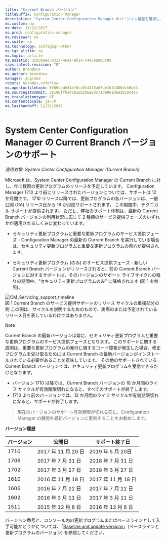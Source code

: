 ```yaml
---
title: "Current Branch バージョン"
titleSuffix: Configuration Manager
description: "System Center Configuration Manager のバージョン履歴を確認し、提供サービスのフェーズについて説明します。"
ms.custom: na
ms.date: 11/22/2017
ms.prod: configuration-manager
ms.reviewer: na
ms.suite: na
ms.technology: configmgr-other
ms.tgt_pltfrm: na
ms.topic: article
ms.assetid: 35b5baec-d313-46aa-9d14-c443aa0d6c09
caps.latest.revision: "8"
author: Brenduns
ms.author: brenduns
manager: angrobe
robots: noindex,nofollow
ms.openlocfilehash: 8909c4de81ef0ca914120a67be1634380dc50c53
ms.sourcegitcommit: 29196ffba45b16b2b6a2dc71de981dead850c41c
ms.translationtype: HT
ms.contentlocale: ja-JP
ms.lasthandoff: 11/22/2017
---
```

# <a name="support-for-system-center-configuration-manager-current-branch-versions"></a>System Center Configuration Manager の Current Branch バージョンのサポート

*適用対象: System Center Configuration Manager (Current Branch)*

Microsoft は、System Center Configuration Manager の Current Branch に対し、年に数回の更新プログラムのリリースを予定しています。 Configuration Manager 1710 より前にリリースされたバージョンについては、サポートは 12 か月間です。 1710 リリース以降では、更新プログラムの各バージョンは、一般公開 (GA) リリース日から 18 か月間サポートされます。 この期間中、テクニカル サポートが提供されます。 ただし、弊社のサポート体制は、最新の Current Branch バージョンの利用状況に応じて 2 種類のサービス提供フェーズのいずれかが適用されるしくみに変わっています。  

-   セキュリティ更新プログラムと重要な更新プログラムのサービス提供フェーズ - Configuration Manager の最新の Current Branch を実行している場合は、セキュリティ更新プログラムと重要な更新プログラムの両方が提供されます。  

-   セキュリティ更新プログラム (のみ) のサービス提供フェーズ - 新しい Current Branch バージョンがリリースされると、前の Current Branch バージョンに対するサポートは、そのバージョンのサポート ライフサイクルの残りの期間中、"セキュリティ更新プログラムのみ" に降格されます (図 1 を参照)。  

 ![CM&#95;Servicing&#95;support&#95;timeline](media/CM_Servicing_support_timeline1.png "CM_Servicing_support_timeline")  
図 1 Current Branch のサービス提供サポートのリリース サイクルの重複部分の例 この例は、サイクルを説明するためのもので、実際のまたは予定されているリリース日を表しているわけではありません。

> [!NOTE]  
>  Current Branch の最新バージョンは常に、セキュリティ更新プログラムと重要な更新プログラムのサービス提供フェーズとなります。 このサポートに関する説明は、重要な更新プログラムの発行に値するコード障害が発生した場合、修正プログラムを受け取るためには Current Branch の最新バージョンがインストールされている必要があることを意味しています。 その他のサポートされている Current Branch バージョンでは、セキュリティ更新プログラムを受信できるだけとなります。
> - バージョン 1710 以降では、Current Branch バージョンの 18 か月間のライフ サイクルが有効期限切れになると、すべてのサポートが終了します。
> - 1710 より前のバージョンでは、12 か月間のライフ サイクルが有効期限切れになると、サポートが終了します。

> 現在のバージョンのサポート有効期限が切れる前に、Configuration Manager の展開を最新バージョンに更新することをお勧めします。

 **バージョン履歴**  

|バージョン |公開日 |サポート終了日|  
|-------------|-----------------------|----------------------|  
|1710|2017 年 11 月 20 日|2019 年 5 月 20日 |
|1706|2017 年 7 月 31 日|2018 年 7 月 31 日|
|1702|2017 年 3 月 27 日|2018 年 3 月 27 日|
|1610|2016 年 11 月 18 日|2017 年 11 月 18 日|
|1606|2016 年 7 月 22 日| 2017 年 7 月 22 日|
|1602|2016 年 3 月 11 日|2017 年 3 月 11 日|
|1511|2015 年 12 月 8 日|2016 年 12 月 8 日|  




バージョン番号と、コンソール内の更新プログラムまたはベースラインとして入手可能かどうかについては、「[Baseline and update versions](/sccm/core/servers/manage/updates#a-namebkmkbaselinesa-baseline-and-update-versions)」(ベースラインと更新プログラムのバージョン) を参照してください。
